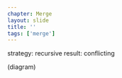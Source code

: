 ```yaml
---
chapter: Merge
layout: slide
title: ''
tags: ['merge']
---
```


strategy: recursive 
result: conflicting

<aside class="notes">
(diagram)
</aside>
